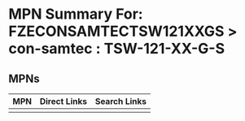 



# MPN Summary For: FZECONSAMTECTSW121XXGS > con-samtec : TSW-121-XX-G-S

## MPNs
  

|MPN|Direct Links|Search Links|
| :--- | :--- | :--- |
||||
